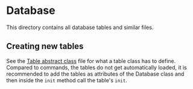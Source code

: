 # Database

This directory contains all database tables and similar files.

## Creating new tables

See the [Table abstract class](Table.ts) file for what a table class has to
define. Compared to commands, the tables do not get automatically loaded, it
is recommended to add the tables as attributes of the Database class and then
inside the `init` method call the table's `init`.
